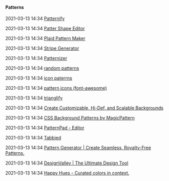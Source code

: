 ####  Patterns

2021-03-13 14:34 [Patternify](http://www.patternify.com/)

2021-03-13 14:34 [Patter Shape Editor](https://eskimoblood.github.io/gerstnerizer/)

2021-03-13 14:34 [Plaid Pattern Maker](http://www.tartanmaker.com/)

2021-03-13 14:34 [Stripe Generator](http://www.stripegenerator.com/)

2021-03-13 14:34 [Patternizer](https://patternizer.com/ycsv)

2021-03-13 14:34 [random patterns](https://btmills.github.io/geopattern/geopattern.html)

2021-03-13 14:34 [icon paterrns](http://www.kennethcachia.com/plain-pattern/)

2021-03-13 14:34 [pattern icons (font-awesome)](https://patternico.com/)

2021-03-13 14:34 [trianglify](https://trianglify.io/)

2021-03-13 14:34 [Create Customizable, Hi-Def, and Scalable Backgrounds](https://www.svgbackgrounds.com/#pattern-randomized)

2021-03-13 14:34 [CSS Background Patterns by MagicPattern](https://magicpattern.design/tools/css-backgrounds)

2021-03-13 14:34 [PatternPad - Editor](https://patternpad.com/editor.html)

2021-03-13 14:34 [Tabbied](https://tabbied.com/)

2021-03-13 14:34 [Pattern Generator | Create Seamless, Royalty-Free Patterns.](https://doodad.dev/pattern-generator/)

2021-03-13 14:34 [DesignValley | The Ultimate Design Tool](https://designvalley.club/)

2021-03-13 14:34 [Happy Hues - Curated colors in context.](https://www.happyhues.co/)



